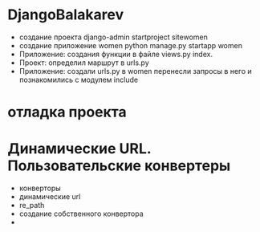 # DjangoBalakarev
- создание проекта django-admin startproject sitewomen
- создание приложение women python manage.py startapp women
- Приложение: создания функции в файле views.py  index.
- Проект: определил маршрут в urls.py 
- Приложение: создали urls.py в women перенесли запросы в него и познакомились с модулем include
# отладка проекта
# Динамические URL. Пользовательские конвертеры
- конверторы
- динамические url
- re_path
- создание собственного конвертора
- 